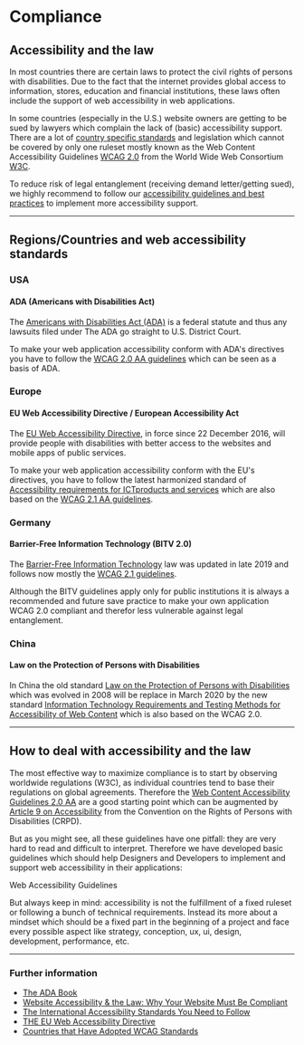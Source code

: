 # Compliance

## Accessibility and the law
In most countries there are certain laws to protect the civil rights of persons with disabilities. 
Due to the fact that the internet provides global access to information, stores, education and financial institutions, these laws often include the support of web accessibility in web applications.

In some countries (especially in the U.S.) website owners are getting to be sued by lawyers which complain the lack of (basic) accessibility support. 
There are a lot of <a href="https://www.w3.org/WAI/policies/" target="_blank">country specific standards</a> and legislation which cannot be covered by only one ruleset mostly known as the Web Content Accessibility Guidelines [WCAG 2.0](https://www.w3.org/WAI/standards-guidelines/wcag/) from the World Wide Web Consortium [W3C](https://www.w3.org/). 

To reduce risk of legal entanglement (receiving demand letter/getting sued), we highly recommend to follow our <a href="#/accessibility/guidelines">accessibility guidelines and best practices</a> to implement more accessibility support.

--- 

## Regions/Countries and web accessibility standards

### USA 

#### ADA (Americans with Disabilities Act)
The [Americans with Disabilities Act (ADA)](https://www.ada.gov/) is a federal statute and thus any lawsuits filed under The ADA go straight to U.S. District Court. 

To make your web application accessibility conform with ADA's directives you have to follow the [WCAG 2.0 AA guidelines](https://www.w3.org/TR/WCAG20/) which can be seen as a basis of ADA.

### Europe

#### EU Web Accessibility Directive / European Accessibility Act
The [EU Web Accessibility Directive](https://eur-lex.europa.eu/legal-content/EN/TXT/?uri=uriserv:OJ.L_.2016.327.01.0001.01.ENG), in force since 22 December 2016, will provide people with disabilities with better access to the websites and mobile apps of public services.

To make your web application accessibility conform with the EU's directives, you have to follow the latest harmonized standard of [Accessibility requirements for ICTproducts and services](https://www.etsi.org/deliver/etsi_en/301500_301599/301549/02.01.02_60/en_301549v020102p.pdf) which are also based on the [WCAG 2.1 AA guidelines](https://www.w3.org/TR/WCAG21/).

### Germany

#### Barrier-Free Information Technology (BITV 2.0)
The [Barrier-Free Information Technology](https://www.gesetze-im-internet.de/bitv_2_0/index.html) law was updated in late 2019 and follows now mostly the [WCAG 2.1 guidelines](https://www.w3.org/TR/WCAG21/).

Although the BITV guidelines apply only for public institutions it is always a recommended and future save practice to make your own application WCAG 2.0 compliant and therefor less vulnerable against legal entanglement.

### China

#### Law on the Protection of Persons with Disabilities
In China the old standard [Law on the Protection of Persons with Disabilities](http://www.cdpf.org.cn/english/Resources/lawsregulations/201603/t20160303_542879.shtml) which was evolved in 2008 will be replace in March 2020 by the new standard [Information Technology Requirements and Testing Methods for Accessibility of Web Content](https://www.w3.org/blog/2020/02/updated-chinese-accessibility-standard/) which is also based on the WCAG 2.0.

--- 

## How to deal with accessibility and the law
The most effective way to maximize compliance is to start by observing worldwide regulations (W3C), as individual countries tend to base their regulations on global agreements. 
Therefore the [Web Content Accessibility Guidelines 2.0 AA](https://www.w3.org/TR/WCAG20/) are a good starting point which can be augmented by [Article 9 on Accessibility](https://www.un.org/development/desa/disabilities/convention-on-the-rights-of-persons-with-disabilities/article-9-accessibility.html) from the Convention on the Rights of Persons with Disabilities (CRPD).

But as you might see, all these guidelines have one pitfall: they are very hard to read and difficult to interpret. Therefore we have developed basic guidelines which should help Designers and Developers to implement and support web accessibility in their applications:

<p-link href="#/accessibility/guidelines">Web Accessibility Guidelines</p-link>

But always keep in mind: accessibility is not the fulfillment of a fixed ruleset or following a bunch of technical requirements. Instead its more about a mindset which should be a fixed part in the beginning of a project and face every possible aspect like strategy, conception, ux, ui, design, development, performance, etc. 

--- 

### Further information
* [The ADA Book](https://adabook.com/)
* [Website Accessibility & the Law: Why Your Website Must Be Compliant](https://www.searchenginejournal.com/website-accessibility-law/285199)
* [The International Accessibility Standards You Need to Follow](https://www.telerik.com/blogs/the-international-accessibility-standards-you-need-to-follow)
* [THE EU Web Accessibility Directive](https://ec.europa.eu/digital-single-market/en/web-accessibility)
* [Countries that Have Adopted WCAG Standards](https://www.3playmedia.com/2017/08/22/countries-that-have-adopted-wcag-standards-map/)